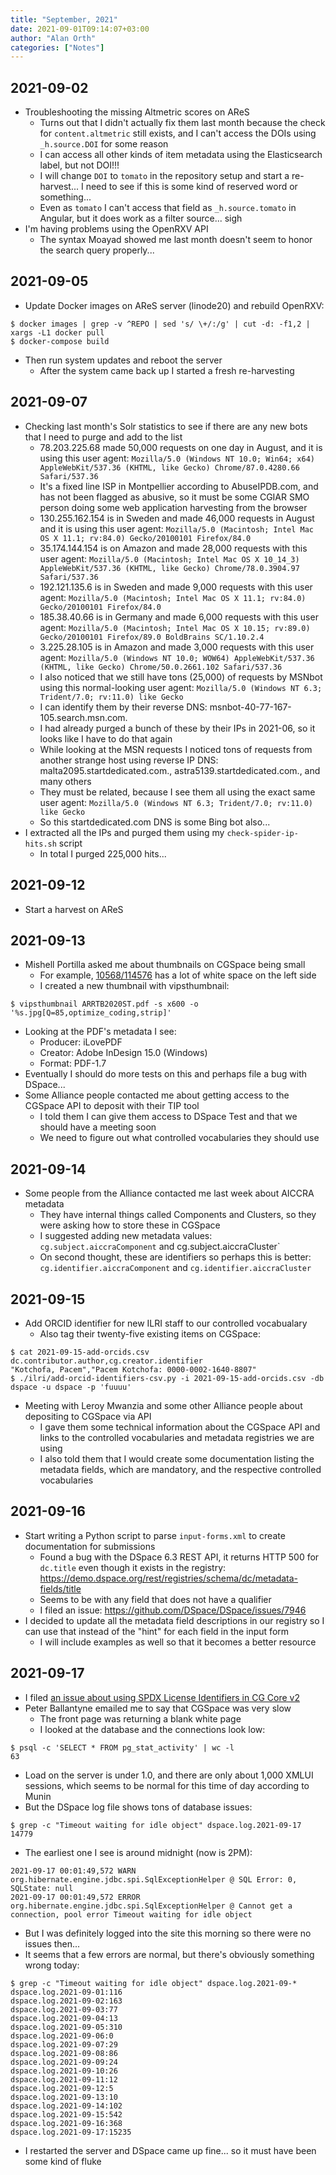 ```yaml
---
title: "September, 2021"
date: 2021-09-01T09:14:07+03:00
author: "Alan Orth"
categories: ["Notes"]
---
```


## 2021-09-02

- Troubleshooting the missing Altmetric scores on AReS
  - Turns out that I didn't actually fix them last month because the check for `content.altmetric` still exists, and I can't access the DOIs using `_h.source.DOI` for some reason
  - I can access all other kinds of item metadata using the Elasticsearch label, but not DOI!!!
  - I will change `DOI` to `tomato` in the repository setup and start a re-harvest... I need to see if this is some kind of reserved word or something...
  - Even as `tomato` I can't access that field as `_h.source.tomato` in Angular, but it does work as a filter source... sigh
- I'm having problems using the OpenRXV API
  - The syntax Moayad showed me last month doesn't seem to honor the search query properly...

<!--more-->

## 2021-09-05

- Update Docker images on AReS server (linode20) and rebuild OpenRXV:

```console
$ docker images | grep -v ^REPO | sed 's/ \+/:/g' | cut -d: -f1,2 | xargs -L1 docker pull
$ docker-compose build
```

- Then run system updates and reboot the server
  - After the system came back up I started a fresh re-harvesting

## 2021-09-07

- Checking last month's Solr statistics to see if there are any new bots that I need to purge and add to the list
  - 78.203.225.68 made 50,000 requests on one day in August, and it is using this user agent: `Mozilla/5.0 (Windows NT 10.0; Win64; x64) AppleWebKit/537.36 (KHTML, like Gecko) Chrome/87.0.4280.66 Safari/537.36`
  - It's a fixed line ISP in Montpellier according to AbuseIPDB.com, and has not been flagged as abusive, so it must be some CGIAR SMO person doing some web application harvesting from the browser
  - 130.255.162.154 is in Sweden and made 46,000 requests in August and it is using this user agent: `Mozilla/5.0 (Macintosh; Intel Mac OS X 11.1; rv:84.0) Gecko/20100101 Firefox/84.0`
  - 35.174.144.154 is on Amazon and made 28,000 requests with this user agent: `Mozilla/5.0 (Macintosh; Intel Mac OS X 10_14_3) AppleWebKit/537.36 (KHTML, like Gecko) Chrome/78.0.3904.97 Safari/537.36`
  - 192.121.135.6 is in Sweden and made 9,000 requests with this user agent: `Mozilla/5.0 (Macintosh; Intel Mac OS X 11.1; rv:84.0) Gecko/20100101 Firefox/84.0`
  - 185.38.40.66 is in Germany and made 6,000 requests with this user agent: `Mozilla/5.0 (Macintosh; Intel Mac OS X 10.15; rv:89.0) Gecko/20100101 Firefox/89.0 BoldBrains SC/1.10.2.4`
  - 3.225.28.105 is in Amazon and made 3,000 requests with this user agent: `Mozilla/5.0 (Windows NT 10.0; WOW64) AppleWebKit/537.36 (KHTML, like Gecko) Chrome/50.0.2661.102 Safari/537.36`
  - I also noticed that we still have tons (25,000) of requests by MSNbot using this normal-looking user agent: `Mozilla/5.0 (Windows NT 6.3; Trident/7.0; rv:11.0) like Gecko`
  - I can identify them by their reverse DNS: msnbot-40-77-167-105.search.msn.com.
  - I had already purged a bunch of these by their IPs in 2021-06, so it looks like I have to do that again
  - While looking at the MSN requests I noticed tons of requests from another strange host using reverse IP DNS: malta2095.startdedicated.com., astra5139.startdedicated.com., and many others
  - They must be related, because I see them all using the exact same user agent: `Mozilla/5.0 (Windows NT 6.3; Trident/7.0; rv:11.0) like Gecko`
  - So this startdedicated.com DNS is some Bing bot also...
- I extracted all the IPs and purged them using my `check-spider-ip-hits.sh` script
  - In total I purged 225,000 hits...

## 2021-09-12

- Start a harvest on AReS

## 2021-09-13

- Mishell Portilla asked me about thumbnails on CGSpace being small
  - For example, [10568/114576](https://cgspace.cgiar.org/handle/10568/114576) has a lot of white space on the left side
  - I created a new thumbnail with vipsthumbnail:

```console
$ vipsthumbnail ARRTB2020ST.pdf -s x600 -o '%s.jpg[Q=85,optimize_coding,strip]'
```

- Looking at the PDF's metadata I see:
  - Producer: iLovePDF
  - Creator: Adobe InDesign 15.0 (Windows)
  - Format: PDF-1.7
- Eventually I should do more tests on this and perhaps file a bug with DSpace...
- Some Alliance people contacted me about getting access to the CGSpace API to deposit with their TIP tool
  - I told them I can give them access to DSpace Test and that we should have a meeting soon
  - We need to figure out what controlled vocabularies they should use

## 2021-09-14

- Some people from the Alliance contacted me last week about AICCRA metadata
  - They have internal things called Components and Clusters, so they were asking how to store these in CGSpace
  - I suggested adding new metadata values: `cg.subject.aiccraComponent` and cg.subject.aiccraCluster`
  - On second thought, these are identifiers so perhaps this is better: `cg.identifier.aiccraComponent` and `cg.identifier.aiccraCluster`

## 2021-09-15

- Add ORCID identifier for new ILRI staff to our controlled vocabualary
  - Also tag their twenty-five existing items on CGSpace:

```console
$ cat 2021-09-15-add-orcids.csv                                                                                  
dc.contributor.author,cg.creator.identifier
"Kotchofa, Pacem","Pacem Kotchofa: 0000-0002-1640-8807"
$ ./ilri/add-orcid-identifiers-csv.py -i 2021-09-15-add-orcids.csv -db dspace -u dspace -p 'fuuuu'
```

- Meeting with Leroy Mwanzia and some other Alliance people about depositing to CGSpace via API
  - I gave them some technical information about the CGSpace API and links to the controlled vocabularies and metadata registries we are using
  - I also told them that I would create some documentation listing the metadata fields, which are mandatory, and the respective controlled vocabularies

## 2021-09-16

- Start writing a Python script to parse `input-forms.xml` to create documentation for submissions
  - Found a bug with the DSpace 6.3 REST API, it returns HTTP 500 for `dc.title` even though it exists in the registry: https://demo.dspace.org/rest/registries/schema/dc/metadata-fields/title
  - Seems to be with any field that does not have a qualifier
  - I filed an issue: https://github.com/DSpace/DSpace/issues/7946
- I decided to update all the metadata field descriptions in our registry so I can use that instead of the "hint" for each field in the input form
  - I will include examples as well so that it becomes a better resource

## 2021-09-17

- I filed [an issue about using SPDX License Identifiers in CG Core v2](https://github.com/AgriculturalSemantics/cg-core/issues/41)
- Peter Ballantyne emailed me to say that CGSpace was very slow
  - The front page was returning a blank white page
  - I looked at the database and the connections look low:

```console
$ psql -c 'SELECT * FROM pg_stat_activity' | wc -l
63
```

- Load on the server is under 1.0, and there are only about 1,000 XMLUI sessions, which seems to be normal for this time of day according to Munin
- But the DSpace log file shows tons of database issues:

```console
$ grep -c "Timeout waiting for idle object" dspace.log.2021-09-17 
14779
```

- The earliest one I see is around midnight (now is 2PM):

```console
2021-09-17 00:01:49,572 WARN  org.hibernate.engine.jdbc.spi.SqlExceptionHelper @ SQL Error: 0, SQLState: null
2021-09-17 00:01:49,572 ERROR org.hibernate.engine.jdbc.spi.SqlExceptionHelper @ Cannot get a connection, pool error Timeout waiting for idle object
```

- But I was definitely logged into the site this morning so there were no issues then...
- It seems that a few errors are normal, but there's obviously something wrong today:

```console
$ grep -c "Timeout waiting for idle object" dspace.log.2021-09-*
dspace.log.2021-09-01:116
dspace.log.2021-09-02:163
dspace.log.2021-09-03:77
dspace.log.2021-09-04:13
dspace.log.2021-09-05:310
dspace.log.2021-09-06:0
dspace.log.2021-09-07:29
dspace.log.2021-09-08:86
dspace.log.2021-09-09:24
dspace.log.2021-09-10:26
dspace.log.2021-09-11:12
dspace.log.2021-09-12:5
dspace.log.2021-09-13:10
dspace.log.2021-09-14:102
dspace.log.2021-09-15:542
dspace.log.2021-09-16:368
dspace.log.2021-09-17:15235
```

- I restarted the server and DSpace came up fine... so it must have been some kind of fluke

<!-- vim: set sw=2 ts=2: -->
